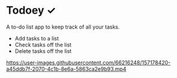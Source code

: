 # Todoey ✓

A to-do list app to keep track of all your tasks.

* Add tasks to a list
* Check tasks off the list
* Delete tasks off the list

https://user-images.githubusercontent.com/66216248/157178420-a45ddb7f-2070-4c1b-8e6a-5863ca2e9b93.mp4

